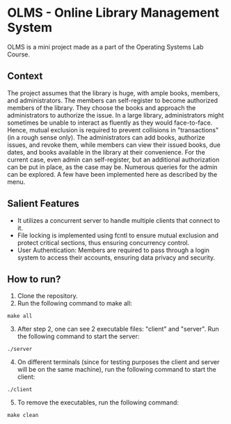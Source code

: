 # OLMS - Online Library Management System

OLMS is a mini project made as a part of the Operating Systems Lab Course.

## Context

The project assumes that the library is huge, with ample books, members, and administrators. The members can self-register to become authorized members of the library. They choose the books and approach the administrators to authorize the issue. In a large library, administrators might sometimes be unable to interact as fluently as they would face-to-face. Hence, mutual exclusion is required to prevent collisions in "transactions" (in a rough sense only). The administrators can add books, authorize issues, and revoke them, while members can view their issued books, due dates, and books available in the library at their convenience. For the current case, even admin can self-register, but an additional authorization can be put in place, as the case may be. Numerous queries for the admin can be explored. A few have been implemented here as described by the menu.

## Salient Features

- It utilizes a concurrent server to handle multiple clients that connect to it.
- File locking is implemented using fcntl to ensure mutual exclusion and protect critical sections, thus ensuring concurrency control.
- User Authentication: Members are required to pass through a login system to access their accounts, ensuring data privacy and security.

## How to run?

1. Clone the repository.
2. Run the following command to make all: 
```
make all
```
3. After step 2, one can see 2 executable files: "client" and "server". Run the following command to start the server: 
```
./server
```
4. On different terminals (since for testing purposes the client and server will be on the same machine), run the following command to start the client: 
```
./client
```
5. To remove the executables, run the following command: 
```
make clean
```
